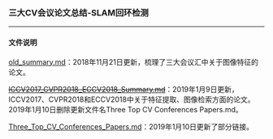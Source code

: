### 三大CV会议论文总结-SLAM回环检测

---------

#### 文件说明

[old_summary.md](old_summary.md)：2018年11月21日更新，梳理了三大会议汇中关于图像特征的论文。

[~~ICCV2017_CVPR2018_ECCV2018_Summary.md~~](ICCV2017_CVPR2018_ECCV2018_Summary.md)：2019年1月9日更新，ICCV2017、CVPR2018和ECCV2018中关于特征提取、图像检索方面的论文。2019年1月10日删除更新文件名Three Top CV Conferences Papers.md。

[Three_Top_CV_Conferences_Papers.md](Three_Top_CV_Conferences_Papers.md)：2019年1月10日更新了部分链接。